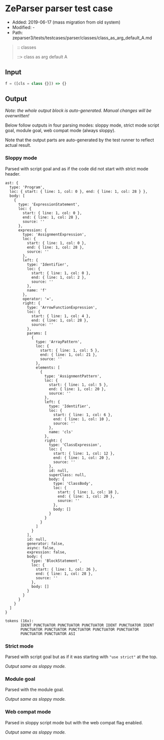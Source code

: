 # ZeParser parser test case

- Added: 2019-06-17 (mass migration from old system)
- Modified: -
- Path: zeparser3/tests/testcases/parser/classes/class_as_arg_default_A.md

> :: classes
>
> ::> class as arg default A

## Input

`````js
f = ([cls = class {}]) => {}
`````

## Output

_Note: the whole output block is auto-generated. Manual changes will be overwritten!_

Below follow outputs in four parsing modes: sloppy mode, strict mode script goal, module goal, web compat mode (always sloppy).

Note that the output parts are auto-generated by the test runner to reflect actual result.

### Sloppy mode

Parsed with script goal and as if the code did not start with strict mode header.

`````
ast: {
  type: 'Program',
  loc: { start: { line: 1, col: 0 }, end: { line: 1, col: 28 } },
  body: [
    {
      type: 'ExpressionStatement',
      loc: {
        start: { line: 1, col: 0 },
        end: { line: 1, col: 28 },
        source: ''
      },
      expression: {
        type: 'AssignmentExpression',
        loc: {
          start: { line: 1, col: 0 },
          end: { line: 1, col: 28 },
          source: ''
        },
        left: {
          type: 'Identifier',
          loc: {
            start: { line: 1, col: 0 },
            end: { line: 1, col: 2 },
            source: ''
          },
          name: 'f'
        },
        operator: '=',
        right: {
          type: 'ArrowFunctionExpression',
          loc: {
            start: { line: 1, col: 4 },
            end: { line: 1, col: 28 },
            source: ''
          },
          params: [
            {
              type: 'ArrayPattern',
              loc: {
                start: { line: 1, col: 5 },
                end: { line: 1, col: 21 },
                source: ''
              },
              elements: [
                {
                  type: 'AssignmentPattern',
                  loc: {
                    start: { line: 1, col: 5 },
                    end: { line: 1, col: 20 },
                    source: ''
                  },
                  left: {
                    type: 'Identifier',
                    loc: {
                      start: { line: 1, col: 6 },
                      end: { line: 1, col: 10 },
                      source: ''
                    },
                    name: 'cls'
                  },
                  right: {
                    type: 'ClassExpression',
                    loc: {
                      start: { line: 1, col: 12 },
                      end: { line: 1, col: 20 },
                      source: ''
                    },
                    id: null,
                    superClass: null,
                    body: {
                      type: 'ClassBody',
                      loc: {
                        start: { line: 1, col: 18 },
                        end: { line: 1, col: 20 },
                        source: ''
                      },
                      body: []
                    }
                  }
                }
              ]
            }
          ],
          id: null,
          generator: false,
          async: false,
          expression: false,
          body: {
            type: 'BlockStatement',
            loc: {
              start: { line: 1, col: 26 },
              end: { line: 1, col: 28 },
              source: ''
            },
            body: []
          }
        }
      }
    }
  ]
}

tokens (16x):
       IDENT PUNCTUATOR PUNCTUATOR PUNCTUATOR IDENT PUNCTUATOR IDENT
       PUNCTUATOR PUNCTUATOR PUNCTUATOR PUNCTUATOR PUNCTUATOR
       PUNCTUATOR PUNCTUATOR ASI
`````

### Strict mode

Parsed with script goal but as if it was starting with `"use strict"` at the top.

_Output same as sloppy mode._

### Module goal

Parsed with the module goal.

_Output same as sloppy mode._

### Web compat mode

Parsed in sloppy script mode but with the web compat flag enabled.

_Output same as sloppy mode._
